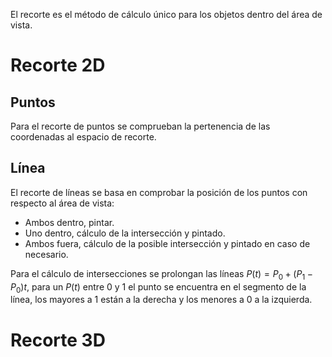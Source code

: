 El recorte es el método de cálculo único para los objetos dentro del área de vista.
# Recorte 2D
## Puntos
Para el recorte de puntos se comprueban la pertenencia de las coordenadas al espacio de recorte.
## Línea
El recorte de líneas se basa en comprobar la posición de los puntos con respecto al área de vista:
- Ambos dentro, pintar.
- Uno dentro, cálculo de la intersección y pintado.
- Ambos fuera, cálculo de la posible intersección y pintado en caso de necesario.

Para el cálculo de intersecciones se prolongan las líneas  $P(t)=P_0+(P_1-P_0)t$, para un $P(t)$ entre 0 y 1 el punto se encuentra en el segmento de la línea, los mayores a 1 están a la derecha y los menores a 0 a la izquierda.

# Recorte 3D